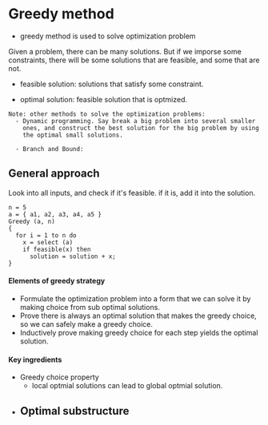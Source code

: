 # Greedy method

- greedy method is used to solve optimization problem

Given a problem, there can be many solutions. But if we imporse some constraints, there will be some solutions that are feasible, and some that are not.

- feasible solution: solutions that satisfy some constraint.

- optimal solution: feasible solution that is optmized.

```
Note: other methods to solve the optimization problems:
  - Dynamic programming. Say break a big problem into several smaller
    ones, and construct the best solution for the big problem by using
    the optimal small solutions.

  - Branch and Bound:
```

## General approach

Look into all inputs, and check if it's feasible. if it is, add it into the solution.

```
n = 5
a = { a1, a2, a3, a4, a5 }
Greedy (a, n)
{
  for i = 1 to n do
    x = select (a)
    if feasible(x) then
      solution = solution + x;
}
```


#### Elements of greedy strategy
- Formulate the optimization problem into a form that we can solve it by making choice from sub optimal solutions.
- Prove there is always an optimal solution that makes the greedy choice, so we can safely make a greedy choice.
- Inductively prove making greedy choice for each step yields the optimal solution.


#### Key ingredients
- Greedy choice property
  - local optmial solutions can lead to global optmial solution.
- Optimal substructure
  -
